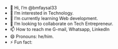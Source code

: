 - 👋 Hi, I’m @bmfaysal33
- 👀 I’m interested in Technology.
- 🌱 I’m currently learning Web development. 
- 💞️ I’m looking to collaborate on Tech Entrepreneur.
- 📫 How to reach me G-mail, Whatsapp, LinkedIn
- 😄 Pronouns: he/him.
- ⚡ Fun fact: 

<!---
bmfaysal33/bmfaysal33 is a ✨ special ✨ repository because its `README.md` (this file) appears on your GitHub profile.
You can click the Preview link to take a look at your changes.
--->
